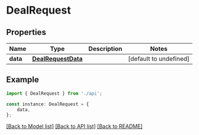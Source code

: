 # DealRequest


## Properties

Name | Type | Description | Notes
------------ | ------------- | ------------- | -------------
**data** | [**DealRequestData**](DealRequestData.md) |  | [default to undefined]

## Example

```typescript
import { DealRequest } from './api';

const instance: DealRequest = {
    data,
};
```

[[Back to Model list]](../README.md#documentation-for-models) [[Back to API list]](../README.md#documentation-for-api-endpoints) [[Back to README]](../README.md)
